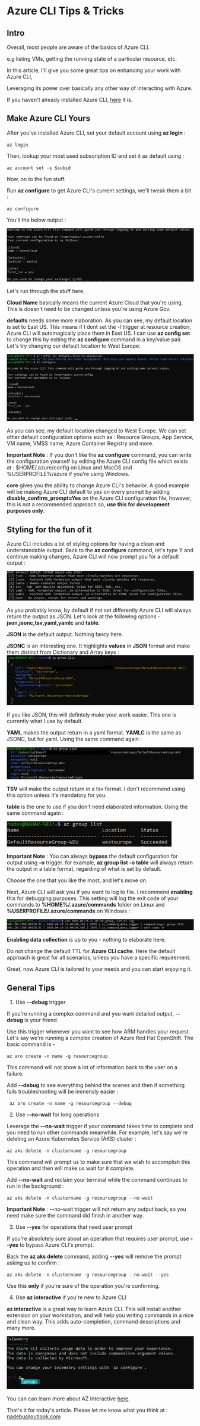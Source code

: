 # Azure CLI Tips & Tricks

## Intro

Overall, most people are aware of the basics of Azure CLI.

e.g listing VMs, getting the running state of a particular resource, etc.

In this article, I'll give you some great tips on enhancing your work with Azure CLI,

Leveraging its power over basically any other way of interacting with Azure.

If you haven't already installed Azure CLI, [here](https://docs.microsoft.com/en-us/cli/azure/install-azure-cli) it is.

## Make Azure CLI Yours
After you've installed Azure CLI, set your default account using __az login__ :

` az login `

Then, lookup your most used subscription ID and set it as default using :

` az account set -s $subid `

Now, on to the fun stuff.

Run __az configure__ to get Azure CLI's current settings, we'll tweak them a bit :

` az configure `

You'll the below output :

![az configure](/azureclitips/images/1.png)

Let's run through the stuff here.

__Cloud Name__ basically means the current Azure Cloud that you're using. This is doesn't need to be changed unless you're using Azure Gov.

__defaults__ needs some more elaboration. As you can see, my default location is set to East US. This means if I dont set the -l trigger at resource creation,
Azure CLI will automagically place them in East US.
I can use __az config set__ to change this by exiting the __az configure__ command in a key/value pair.
Let's try changing our default location to West Europe:

![changing to westeurope](/azureclitips/images/2.png)

As you can see, my default location changed to West Europe.
We can set other default configuration options such as : Resource Groups, App Service, VM name, VMSS name, Azure Container Registry and more.

__Important Note__ : If you don't like the __az configure__ command, you can write the configuration yourself by editing the Azure CLI config file which exists at : $HOME/.azure/config on Linux and MacOS and %USERPROFILE%/azure if you're using Windows.

__core__ gives you the ability to change Azure CLI's behavior. A good example will be making Azure CLI default to yes on every prompt by adding __disable_confirm_prompt=Yes__ on the Azure CLI configuration file, however, this is not a recommended approach so, __use this for development purposes only__.



## Styling for the fun of it

Azure CLI includes a lot of styling options for having a clean and understandable output.
Back to the __az configure__ command, let's type Y and continue making changes,
Azure CLI will now prompt you for a default output :

![default output](/azureclitips/images/3.png)

As you probably know, by default if not set differently Azure CLI will always return the output as JSON.
Let's look at the following options - __json,jsonc,tsv,yaml,yamlc__ and __table__.

__JSON__ is the default output. Nothing fancy here.

__JSONC__ is an interesting one. It highlights __values__ in __JSON__ format and make them distinct from Dictionary and Array keys :
![JSONC](/azureclitips/images/4.png)

If you like JSON, this will defintely make your work easier.
This one is currently what I use by default.

__YAML__ makes the output return in a yaml format.
__YAMLC__ is the same as JSONC, but for yaml.
Using the same command again :

![YAMLC](/azureclitips/images/5.png)


__TSV__ will make the output return in a tsv format. I don't recommend using this option unless it's mandatory for you.

__table__ is the one to use if you don't need elaborated information. Using the same command again :

![table](/azureclitips/images/6.png)

__Important Note__ : You can always __bypass__ the default configuration for output using __-o__ trigger. 
for example, __az group list -o table__ will always return the output in a table format, regarding of what is set by default.

Choose the one that you like the most, and let's move on.

Next, Azure CLI will ask you if you want to log to file. I recommend __enabling__ this for debugging purposes.
This setting will log  the exit code of your commands to __%HOME%/.azure/commands__ folder on Linux and __%USERPROFILE/.azure/commands__ on Windows :

![log to file](/azureclitips/images/7.png)

__Enabling data collection__ is up to you - nothing to elaborate here.

Do not change the default TTL for __Azure CLI cache__. Here the default approach is great for all scenarios, unless you have a specific requirement.

Great, now Azure CLI is tailored to your needs and you can start enjoying it.


## General Tips


1. Use __--debug__ trigger

If you're running a complex command and you want detailed output, __--debug__ is your friend. 

Use this trigger whenever you want to see how ARM handles your request.
Let's say we're running a complex creation of Azure Red Hat OpenShift.
The basic command is -

` az aro create -n name -g resourcegroup `

This command will not show a lot of information back to the user on a failure.

Add __--debug__ to see everything behind the scenes and then if something fails troubleshooting will be immensly easier :

` az aro create -n name -g resourcegroup --debug`



2. Use __--no-wait__ for long operations

Leverage the __--no-wait__ trigger if your command takes time to complete and you need to run other commands meanwhile.
For example, let's say we're deleting an Azure Kubernetes Service (AKS) cluster :

`az aks delete -n clustername -g resourcegroup`

This command will prompt us to make sure that we wish to accomplish this operation and then will make us wait for it complete.

Add __--no-wait__ and reclaim your terminal while the command continues to run in the background :

`az aks delete -n clustername -g resourcegroup --no-wait`

__Important Note__ : --no-wait trigger will not return any output back, so you need make sure the command did finish in another way.




3. Use __--yes__ for operations that need user prompt

If you're absolutely sure about an operation that requires user prompt, use __--yes__ to bypass Azure CLI's prompt.

Back the __az aks delete__ command, adding __--yes__ will remove the prompt asking us to confirm :

`az aks delete -n clustername -g resourcegroup --no-wait --yes`

Use this __only__ if you're sure of the operation you're confirming.


4. Use __az interactive__ if you're new to Azure CLI

__az interactive__ is a great way to learn Azure CLI. This will install another extension on your workstation,
and will help you writing commands in a nice and clean way.
This adds auto-completion, command descriptions and many more.

![interactive](/azureclitips/images/8.png)

You can can learn more about AZ Interactive [here](https://docs.microsoft.com/en-us/cli/azure/interactive-azure-cli).

That's it for today's article.
Please let me know what you think at : nadebu@outlook.com

